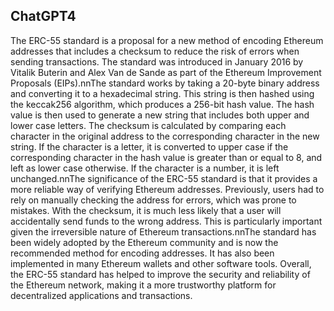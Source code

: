## ChatGPT4

The ERC-55 standard is a proposal for a new method of encoding Ethereum addresses that includes a checksum to reduce the risk of errors when sending transactions. The standard was introduced in January 2016 by Vitalik Buterin and Alex Van de Sande as part of the Ethereum Improvement Proposals (EIPs).nnThe standard works by taking a 20-byte binary address and converting it to a hexadecimal string. This string is then hashed using the keccak256 algorithm, which produces a 256-bit hash value. The hash value is then used to generate a new string that includes both upper and lower case letters. The checksum is calculated by comparing each character in the original address to the corresponding character in the new string. If the character is a letter, it is converted to upper case if the corresponding character in the hash value is greater than or equal to 8, and left as lower case otherwise. If the character is a number, it is left unchanged.nnThe significance of the ERC-55 standard is that it provides a more reliable way of verifying Ethereum addresses. Previously, users had to rely on manually checking the address for errors, which was prone to mistakes. With the checksum, it is much less likely that a user will accidentally send funds to the wrong address. This is particularly important given the irreversible nature of Ethereum transactions.nnThe standard has been widely adopted by the Ethereum community and is now the recommended method for encoding addresses. It has also been implemented in many Ethereum wallets and other software tools. Overall, the ERC-55 standard has helped to improve the security and reliability of the Ethereum network, making it a more trustworthy platform for decentralized applications and transactions.

